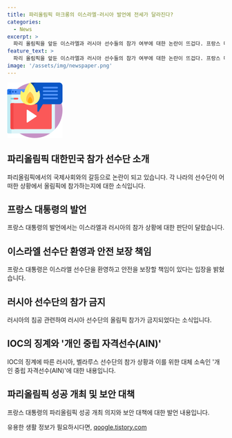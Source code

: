 ```yaml
---
title: 파리올림픽 마크롱의 이스라엘·러시아 발언에 전세가 달라진다?
categories:
  - News
excerpt: >
  파리 올림픽을 앞둔 이스라엘과 러시아 선수들의 참가 여부에 대한 논란이 뜨겁다. 프랑스 대통령은 이스라엘 선수들은 환영받아야 한다고 강조하며, 러시아와 벨라루스 선수들은 개인 중립 자격으로 참가할 수 있게 했다. 러시아와 벨라루스 선수들은 국기와 국가 표시가 허용되지 않으며, 선수 출전과 취재에서도 제한을 받는다. 프랑스는 올림픽 성공적으로 개최하겠다는 강력한 의지를 밝히고, 센강 주변의 통행 제한으로 인한 불편을 안전을 위한 조치로 설명했다.
feature_text: >
  파리 올림픽을 앞둔 이스라엘과 러시아 선수들의 참가 여부에 대한 논란이 뜨겁다. 프랑스 대통령은 이스라엘 선수들은 환영받아야 한다고 강조하며, 러시아와 벨라루스 선수들은 개인 중립 자격으로 참가할 수 있게 했다. 러시아와 벨라루스 선수들은 국기와 국가 표시가 허용되지 않으며, 선수 출전과 취재에서도 제한을 받는다. 프랑스는 올림픽 성공적으로 개최하겠다는 강력한 의지를 밝히고, 센강 주변의 통행 제한으로 인한 불편을 안전을 위한 조치로 설명했다.
image: '/assets/img/newspaper.png'
---
```


<p><img src="/assets/img/news.png" alt="rentncar 속보" /></p>

<h2 data-ke-size="size26">파리올림픽 대한민국 참가 선수단 소개</h2>

<p data-ke-size="size16">파리올림픽에서의 국제사회와의 갈등으로 논란이 되고 있습니다. 각 나라의 선수단이 어떠한 상황에서 올림픽에 참가하는지에 대한 소식입니다. </p>

<h2 data-ke-size="size26">프랑스 대통령의 발언</h2>

<p data-ke-size="size16">프랑스 대통령의 발언에서는 이스라엘과 러시아의 참가 상황에 대한 판단이 달랐습니다.</p>

<h2 data-ke-size="size26">이스라엘 선수단 환영과 안전 보장 책임</h2>

<p data-ke-size="size16">프랑스 대통령은 이스라엘 선수단을 환영하고 안전을 보장할 책임이 있다는 입장을 밝혔습니다.</p>

<h2 data-ke-size="size26">러시아 선수단의 참가 금지</h2>

<p data-ke-size="size16">러시아의 침공 관련하여 러시아 선수단의 올림픽 참가가 금지되었다는 소식입니다.</p>

<h2 data-ke-size="size26">IOC의 징계와 '개인 중립 자격선수(AIN)'</h2>

<p data-ke-size="size16">IOC의 징계에 따른 러시아, 벨라루스 선수단의 참가 상황과 이를 위한 대체 소속인 '개인 중립 자격선수(AIN)'에 대한 내용입니다.</p>

<h2 data-ke-size="size26">파리올림픽 성공 개최 및 보안 대책</h2>

<p data-ke-size="size16">프랑스 대통령의 파리올림픽 성공 개최 의지와 보안 대책에 대한 발언 내용입니다.</p>
유용한 생활 정보가 필요하시다면, <a href="https://qoogle.tistory.com" rel="dofollow">qoogle.tistory.com</a>


